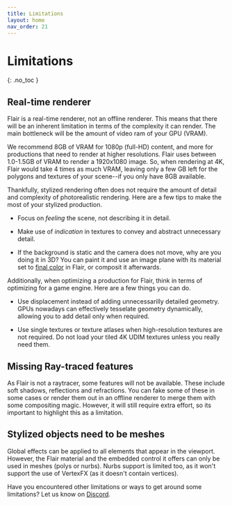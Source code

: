 ```yaml
---
title: Limitations
layout: home
nav_order: 21
---
```


# Limitations
{: .no_toc }

## Real-time renderer
Flair is a real-time renderer, not an offline renderer. This means that there will be an inherent limitation in terms of the complexity it can render. The main bottleneck will be the amount of video ram of your GPU (VRAM).

We recommend 8GB of VRAM for 1080p (full-HD) content, and more for productions that need to render at higher resolutions. Flair uses between 1.0-1.5GB of VRAM to render a 1920x1080 image. So, when rendering at 4K, Flair would take 4 times as much VRAM, leaving only a few GB left for the polygons and textures of your scene--if you only have 8GB available.

Thankfully, stylized rendering often does not require the amount of detail and complexity of photorealistic rendering. Here are a few tips to make the most of your stylized production.

* Focus on _feeling_ the scene, not describing it in detail.

* Make use of _indication_ in textures to convey and abstract unnecessary detail.

* If the background is static and the camera does not move, why are you doing it in 3D? You can paint it and use an image plane with its material set to [final color](/flair/materials/flair-shader/#final-color) in Flair, or composit it afterwards.

Additionally, when optimizing a production for Flair, think in terms of optimizing for a game engine. Here are a few things you can do.

* Use displacement instead of adding unnecessarilly detailed geometry. GPUs nowadays can effectively tesselate geometry dynamically, allowing you to add detail only when required.

* Use single textures or texture atlases when high-resolution textures are not required. Do not load your tiled 4K UDIM textures unless you really need them.

## Missing Ray-traced features

As Flair is not a raytracer, some features will not be available. These include soft shadows, reflections and refractions. You can fake some of these in some cases or render them out in an offline renderer to merge them with some compositing magic. However, it will still require extra effort, so its important to highlight this as a limitation.

## Stylized objects need to be meshes

Global effects can be applied to all elements that appear in the viewport. However, the Flair material and the embedded control it offers can only be used in meshes (polys or nurbs). Nurbs support is limited too, as it won't support the use of VertexFX (as it doesn't contain vertices).

Have you encountered other limitations or ways to get around some limitations? Let us know on [Discord]({{site.discord-invite}}).
